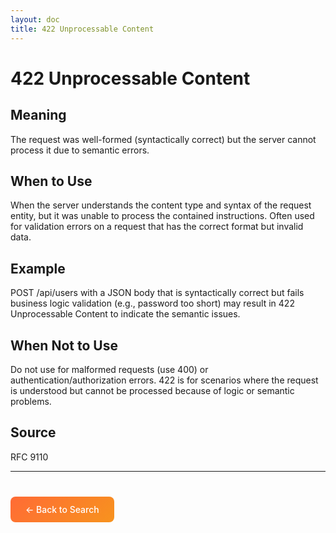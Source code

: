 ```yaml
---
layout: doc
title: 422 Unprocessable Content
---
```


# 422 Unprocessable Content

## Meaning

The request was well-formed (syntactically correct) but the server cannot process it due to semantic errors.

## When to Use

When the server understands the content type and syntax of the request entity, but it was unable to process the contained instructions. Often used for validation errors on a request that has the correct format but invalid data.

## Example

POST /api/users with a JSON body that is syntactically correct but fails business logic validation (e.g., password too short) may result in 422 Unprocessable Content to indicate the semantic issues.

## When Not to Use

Do not use for malformed requests (use 400) or authentication/authorization errors. 422 is for scenarios where the request is understood but cannot be processed because of logic or semantic problems.

## Source

RFC 9110

---

<div style="margin-top: 40px;">
  <a href="/" style="display: inline-block; padding: 12px 24px; background: linear-gradient(135deg, #ff6b35, #f7931e); color: white; text-decoration: none; border-radius: 8px; font-weight: 500;">← Back to Search</a>
</div>
